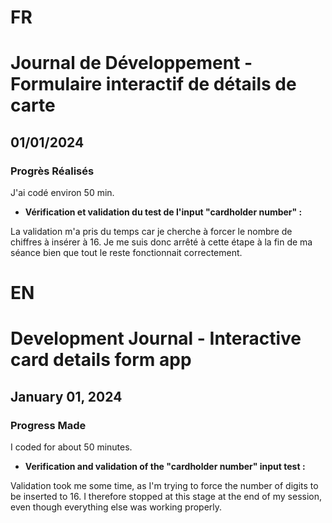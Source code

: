 # FR

# Journal de Développement - Formulaire interactif de détails de carte

## 01/01/2024

### Progrès Réalisés

J'ai codé environ 50 min.

- **Vérification et validation du test de l'input "cardholder number" :**

La validation m'a pris du temps car je cherche à forcer le nombre de chiffres à insérer à 16.
Je me suis donc arrêté à cette étape à la fin de ma séance bien que tout le reste fonctionnait correctement.

# EN

# Development Journal - Interactive card details form app

## January 01, 2024

### Progress Made

I coded for about 50 minutes.

- **Verification and validation of the "cardholder number" input test :**

Validation took me some time, as I'm trying to force the number of digits to be inserted to 16.
I therefore stopped at this stage at the end of my session, even though everything else was working properly.

